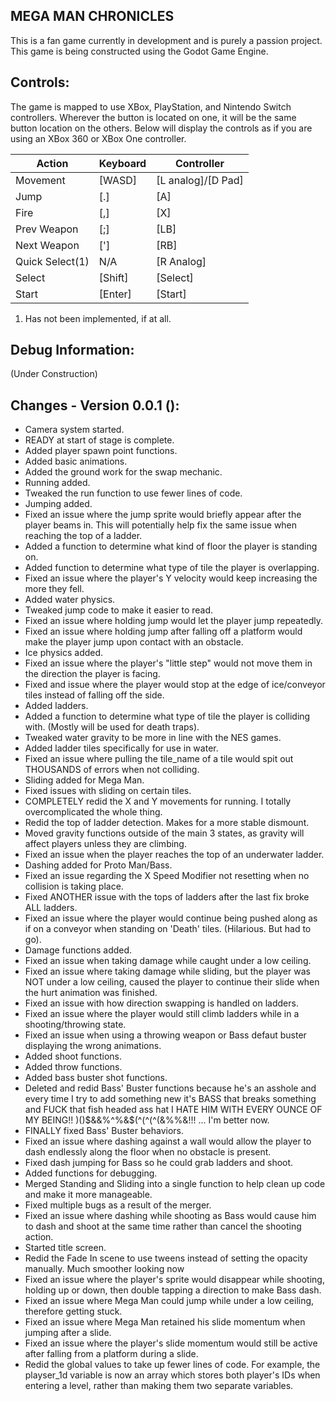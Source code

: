 MEGA MAN CHRONICLES
--

This is a fan game currently in development and is purely a
passion project. This game is being constructed using the
Godot Game Engine.

Controls:
--
The game is mapped to use XBox, PlayStation, and Nintendo
Switch controllers. Wherever the button is located on one,
it will be the same button location on the others. Below
will display the controls as if you are using an XBox 360
or XBox One controller.

Action | Keyboard | Controller
-------|----------|-----------
Movement | [WASD] | [L analog]/[D Pad]
Jump | [.] | [A]
Fire | [,] | [X]
Prev Weapon | [;] | [LB]
Next Weapon | ['] | [RB]
Quick Select(1) | N/A | [R Analog]
Select | [Shift] | [Select]
Start | [Enter] | [Start]

1. Has not been implemented, if at all.

Debug Information:
--
(Under Construction)


Changes - Version 0.0.1 ():
--
- Camera system started.
- READY at start of stage is complete.
- Added player spawn point functions.
- Added basic animations.
- Added the ground work for the swap mechanic.
- Running added.
- Tweaked the run function to use fewer lines of code.
- Jumping added.
- Fixed an issue where the jump sprite would briefly appear after the player beams in. This will potentially help fix the same issue when reaching the top of a ladder.
- Added a function to determine what kind of floor the player is standing on.
- Added function to determine what type of tile the player is overlapping.
- Fixed an issue where the player's Y velocity would keep increasing the more they fell.
- Added water physics.
- Tweaked jump code to make it easier to read.
- Fixed an issue where holding jump would let the player jump repeatedly.
- Fixed an issue where holding jump after falling off a platform would make the player jump upon contact with an obstacle.
- Ice physics added.
- Fixed an issue where the player's "little step" would not move them in the direction the player is facing.
- Fixed and issue where the player would stop at the edge of ice/conveyor tiles instead of falling off the side.
- Added ladders.
- Added a function to determine what type of tile the player is colliding with. (Mostly will be used for death traps).
- Tweaked water gravity to be more in line with the NES games.
- Added ladder tiles specifically for use in water.
- Fixed an issue where pulling the tile_name of a tile would spit out THOUSANDS of errors when not colliding.
- Sliding added for Mega Man.
- Fixed issues with sliding on certain tiles.
- COMPLETELY redid the X and Y movements for running. I totally overcomplicated the whole thing.
- Redid the top of ladder detection. Makes for a more stable dismount.
- Moved gravity functions outside of the main 3 states, as gravity will affect players unless they are climbing.
- Fixed an issue when the player reaches the top of an underwater ladder.
- Dashing added for Proto Man/Bass.
- Fixed an issue regarding the X Speed Modifier not resetting when no collision is taking place.
- Fixed ANOTHER issue with the tops of ladders after the last fix broke ALL ladders.
- Fixed an issue where the player would continue being pushed along as if on a conveyor when standing on 'Death' tiles. (Hilarious. But had to go).
- Damage functions added.
- Fixed an issue when taking damage while caught under a low ceiling.
- Fixed an issue where taking damage while sliding, but the player was NOT under a low ceiling, caused the player to continue their slide when the hurt animation was finished.
- Fixed an issue with how direction swapping is handled on ladders.
- Fixed an issue where the player would still climb ladders while in a shooting/throwing state.
- Fixed an issue when using a throwing weapon or Bass defaut buster displaying the wrong animations.
- Added shoot functions.
- Added throw functions.
- Added bass buster shot functions.
- Deleted and redid Bass' Buster functions because he's an asshole and every time I try to add something new it's BASS that breaks something and FUCK that fish headed ass hat I HATE HIM WITH EVERY OUNCE OF MY BEING!! )()$&&%^%&$(^$($^(^(&%%&!!! ... I'm better now.
- FINALLY fixed Bass' Buster behaviors.
- Fixed an issue where dashing against a wall would allow the player to dash endlessly along the floor when no obstacle is present.
- Fixed dash jumping for Bass so he could grab ladders and shoot.
- Added functions for debugging.
- Merged Standing and Sliding into a single function to help clean up code and make it more manageable.
- Fixed multiple bugs as a result of the merger.
- Fixed an issue where dashing while shooting as Bass would cause him to dash and shoot at the same time rather than cancel the shooting action.
- Started title screen.
- Redid the Fade In scene to use tweens instead of setting the opacity manually. Much smoother looking now
- Fixed an issue where the player's sprite would disappear while shooting, holding up or down, then double tapping a direction to make Bass dash.
- Fixed an issue where Mega Man could jump while under a low ceiling, therefore getting stuck.
- Fixed an issue where Mega Man retained his slide momentum when jumping after a slide.
- Fixed an issue where the player's slide momentum would still be active after falling from a platform during a slide.
- Redid the global values to take up fewer lines of code. For example, the playser_1d variable is now an array which stores both player's IDs when entering a level, rather than making them two separate variables.
